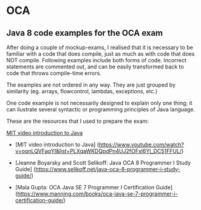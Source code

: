# OCA
## Java 8 code examples for the OCA exam


After doing a couple of mockup-exams, I realised that it is necessary to be familiar with a code that does compile, just as much as with code that does NOT compile. Following examples include both forms of code. Incorrect statements are commented out, and can be easily transformed back to code that throws compile-time errors.

The examples are not ordered in any way. They are just grouped by similarity (eg. arrays, flowcontrol, lambdas, exceptions, etc.)

One code example is not necessarily designed to explain only one thing; it can ilustrate several syntactic or programming principles of Java language. 


These are the resources that I used to prepare the exam:


<a href="https://www.youtube.com/watch?v=oqnLQVFaqYI&list=PLXqaWKDQpdPn4UJ2fOFxl6Yl_DC51FFUL">MIT video introduction to Java</a>

- [MIT video introduction to Java] (https://www.youtube.com/watch?v=oqnLQVFaqYI&list=PLXqaWKDQpdPn4UJ2fOFxl6Yl_DC51FFUL/)

- [Jeanne Boyarsky and Scott Selikoff: Java OCA 8 Programmer I Study Guide] (https://www.selikoff.net/java-oca-8-programmer-i-study-guide/)

- [Mala Gupta: OCA Java SE 7 Programmer I Certification Guide] (https://www.manning.com/books/oca-java-se-7-programmer-i-certification-guide/)

